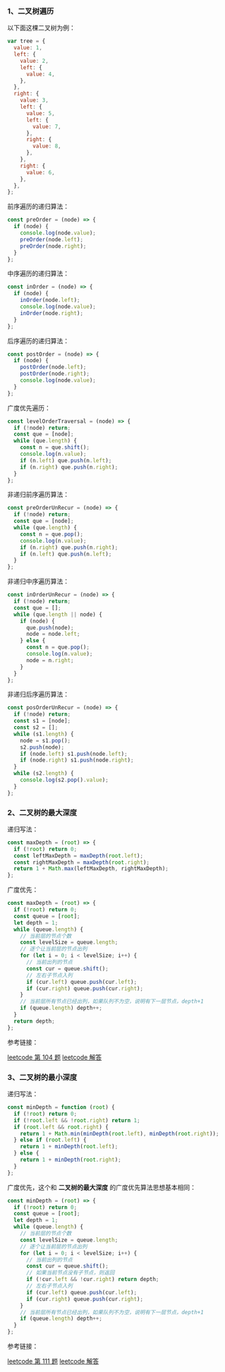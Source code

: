 <!-- 树相关算法 -->

### 1、二叉树遍历

以下面这棵二叉树为例：

```js
var tree = {
  value: 1,
  left: {
    value: 2,
    left: {
      value: 4,
    },
  },
  right: {
    value: 3,
    left: {
      value: 5,
      left: {
        value: 7,
      },
      right: {
        value: 8,
      },
    },
    right: {
      value: 6,
    },
  },
};
```

前序遍历的递归算法：

```js
const preOrder = (node) => {
  if (node) {
    console.log(node.value);
    preOrder(node.left);
    preOrder(node.right);
  }
};
```

中序遍历的递归算法：

```js
const inOrder = (node) => {
  if (node) {
    inOrder(node.left);
    console.log(node.value);
    inOrder(node.right);
  }
};
```

后序遍历的递归算法：

```js
const postOrder = (node) => {
  if (node) {
    postOrder(node.left);
    postOrder(node.right);
    console.log(node.value);
  }
};
```

广度优先遍历：

```js
const levelOrderTraversal = (node) => {
  if (!node) return;
  const que = [node];
  while (que.length) {
    const n = que.shift();
    console.log(n.value);
    if (n.left) que.push(n.left);
    if (n.right) que.push(n.right);
  }
};
```

非递归前序遍历算法：

```js
const preOrderUnRecur = (node) => {
  if (!node) return;
  const que = [node];
  while (que.length) {
    const n = que.pop();
    console.log(n.value);
    if (n.right) que.push(n.right);
    if (n.left) que.push(n.left);
  }
};
```

非递归中序遍历算法：

```js
const inOrderUnRecur = (node) => {
  if (!node) return;
  const que = [];
  while (que.length || node) {
    if (node) {
      que.push(node);
      node = node.left;
    } else {
      const n = que.pop();
      console.log(n.value);
      node = n.right;
    }
  }
};
```

非递归后序遍历算法：

```js
const posOrderUnRecur = (node) => {
  if (!node) return;
  const s1 = [node];
  const s2 = [];
  while (s1.length) {
    node = s1.pop();
    s2.push(node);
    if (node.left) s1.push(node.left);
    if (node.right) s1.push(node.right);
  }
  while (s2.length) {
    console.log(s2.pop().value);
  }
};
```

### 2、二叉树的最大深度

递归写法：

```js
const maxDepth = (root) => {
  if (!root) return 0;
  const leftMaxDepth = maxDepth(root.left);
  const rightMaxDepth = maxDepth(root.right);
  return 1 + Math.max(leftMaxDepth, rightMaxDepth);
};
```

广度优先：

```js
const maxDepth = (root) => {
  if (!root) return 0;
  const queue = [root];
  let depth = 1;
  while (queue.length) {
    // 当前层的节点个数
    const levelSize = queue.length;
    // 逐个让当前层的节点出列
    for (let i = 0; i < levelSize; i++) {
      // 当前出列的节点
      const cur = queue.shift();
      // 左右子节点入列
      if (cur.left) queue.push(cur.left);
      if (cur.right) queue.push(cur.right);
    }
    // 当前层所有节点已经出列，如果队列不为空，说明有下一层节点，depth+1
    if (queue.length) depth++;
  }
  return depth;
};
```

参考链接：

[leetcode 第 104 题](https://leetcode-cn.com/problems/single-number/)
[leetcode 解答](https://leetcode-cn.com/problems/maximum-depth-of-binary-tree/solution/liang-chong-jie-fa-di-gui-dfs-bfs-by-hyj8/)

### 3、二叉树的最小深度

递归写法：

```js
const minDepth = function (root) {
  if (!root) return 0;
  if (!root.left && !root.right) return 1;
  if (root.left && root.right) {
    return 1 + Math.min(minDepth(root.left), minDepth(root.right));
  } else if (root.left) {
    return 1 + minDepth(root.left);
  } else {
    return 1 + minDepth(root.right);
  }
};
```

广度优先，这个和 **二叉树的最大深度** 的广度优先算法思想基本相同：

```js
const minDepth = (root) => {
  if (!root) return 0;
  const queue = [root];
  let depth = 1;
  while (queue.length) {
    // 当前层的节点个数
    const levelSize = queue.length;
    // 逐个让当前层的节点出列
    for (let i = 0; i < levelSize; i++) {
      // 当前出列的节点
      const cur = queue.shift();
      // 如果当前节点没有子节点，则返回
      if (!cur.left && !cur.right) return depth;
      // 左右子节点入列
      if (cur.left) queue.push(cur.left);
      if (cur.right) queue.push(cur.right);
    }
    // 当前层所有节点已经出列，如果队列不为空，说明有下一层节点，depth+1
    if (queue.length) depth++;
  }
};
```

参考链接：

[leetcode 第 111 题](https://leetcode-cn.com/problems/single-number/)
[leetcode 解答](https://leetcode-cn.com/problems/minimum-depth-of-binary-tree/solution/tu-jie-dfs-xie-liao-si-ban-bfs-xie-liao-yi-ban-by-/)
